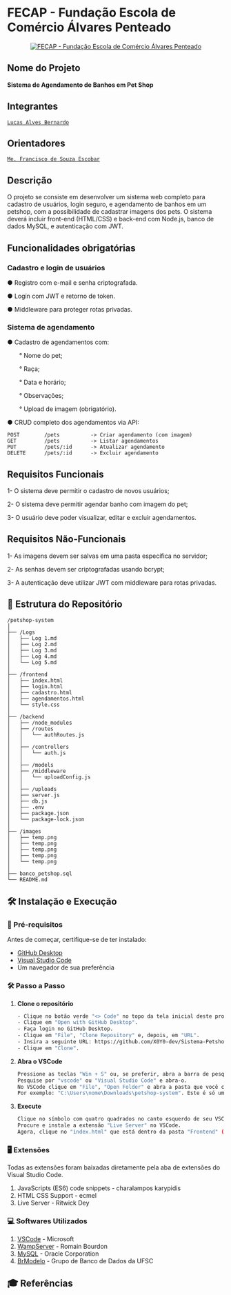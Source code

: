 # FECAP - Fundação Escola de Comércio Álvares Penteado

<p align="center">
<a href= "https://www.fecap.br/"><img src="https://encrypted-tbn0.gstatic.com/images?q=tbn:ANd9GcRhZPrRa89Kma0ZZogxm0pi-tCn_TLKeHGVxywp-LXAFGR3B1DPouAJYHgKZGV0XTEf4AE&usqp=CAU" alt="FECAP - Fundação Escola de Comércio Álvares Penteado" border="0"></a>
</p>

## Nome do Projeto

<p><strong>Sistema de Agendamento de Banhos em Pet Shop</strong></p>

## Integrantes

<a href="https://www.linkedin.com/in/lucas-alves-bernardo-093871252?utm_source=share&utm_campaign=share_via&utm_content=profile&utm_medium=android_app">`Lucas Alves Bernardo`</a>

## Orientadores

<a href="https://www.linkedin.com/in/francisco-escobar/">`Me. Francisco de Souza Escobar`</a>

## Descrição

<p>O projeto se consiste em desenvolver um sistema web completo para cadastro de usuários, login seguro, e agendamento de banhos em um petshop, com a possibilidade de cadastrar imagens dos pets. O sistema deverá incluir front-end (HTML/CSS) e back-end com Node.js, banco de dados MySQL, e autenticação com JWT.</p>

## Funcionalidades obrigatórias

### Cadastro e login de usuários
<p>● Registro com e-mail e senha criptografada.</p>
<p>● Login com JWT e retorno de token.</p>
<p>● Middleware para proteger rotas privadas.</p>

### Sistema de agendamento
<p>● Cadastro de agendamentos com:</p>
<p>&emsp;&emsp;° Nome do pet;</p>
<p>&emsp;&emsp;° Raça;</p>
<p>&emsp;&emsp;° Data e horário;</p>
<p>&emsp;&emsp;° Observações;</p>
<p>&emsp;&emsp;° Upload de imagem (obrigatório).</p>
<p>● CRUD completo dos agendamentos via API:</p>

```
POST        /pets          -> Criar agendamento (com imagem) 
GET         /pets          -> Listar agendamentos
PUT         /pets/:id      -> Atualizar agendamento
DELETE      /pets/:id      -> Excluir agendamento
```

## Requisitos Funcionais
<p>1- O sistema deve permitir o cadastro de novos usuários;</p>
<p>2- O sistema deve permitir agendar banho com imagem do pet;</p>
<p>3- O usuário deve poder visualizar, editar e excluir agendamentos.</p>

## Requisitos Não-Funcionais
<p>1- As imagens devem ser salvas em uma pasta específica no servidor;</p>
<p>2- As senhas devem ser criptografadas usando bcrypt;</p>
<p>3- A autenticação deve utilizar JWT com middleware para rotas privadas.</p>

## 📂 **Estrutura do Repositório**

```
/petshop-system
│
├── /Logs
│   ├── Log 1.md
│   ├── Log 2.md
│   ├── Log 3.md
│   ├── Log 4.md
│   └── Log 5.md
│
├── /frontend
│   ├── index.html
│   ├── login.html
│   ├── cadastro.html
│   ├── agendamentos.html
│   └── style.css
│
├── /backend
│   ├── /node_modules
│   ├── /routes
│   │   └── authRoutes.js
│   │
│   ├── /controllers
│   │   └── auth.js
│   │
│   ├── /models
│   ├── /middleware
│   │   └── uploadConfig.js
│   │
│   ├── /uploads
│   ├── server.js
│   ├── db.js
│   ├── .env
│   ├── package.json
│   └── package-lock.json
│
├── /images
│   ├── temp.png
│   ├── temp.png
│   ├── temp.png
│   ├── temp.png
│   └── temp.png
│
├── banco_petshop.sql
└── README.md
```

## 🛠 Instalação e Execução

### 🔧 Pré-requisitos
Antes de começar, certifique-se de ter instalado:
- [GitHub Desktop](https://desktop.github.com/download/)
- [Visual Studio Code](https://code.visualstudio.com/)
- Um navegador de sua preferência

### 🛠️ Passo a Passo

1. **Clone o repositório**
   ```sh
   - Clique no botão verde "<> Code" no topo da tela inicial deste projeto.
   - Clique em "Open with GitHub Desktop".
   - Faça login no GitHub Desktop.
   - Clique em "File", "Clone Repository" e, depois, em "URL".
   - Insira a seguinte URL: https://github.com/X0Y0-dev/Sistema-Petshop.git
   - Clique em "Clone".
   ```
2. **Abra o VSCode**
   ```sh
   Pressione as teclas "Win + S" ou, se preferir, abra a barra de pesquisa windows manualmente.
   Pesquise por "vscode" ou "Visual Studio Code" e abra-o.
   No VSCode clique em "File", "Open Folder" e abra a pasta que você clonou no caminho que você escolheu.
   Por exemplo: "C:\Users\nome\Downloads\petshop-system". Este é só um exemplo, você precisa encontrar onde você salvou.
   ```
3. **Execute**
   ```sh
   Clique no símbolo com quatro quadrados no canto esquerdo de seu VSCode para abrir a barra de pesquisa de extensões.
   Procure e instale a extensão "Live Server" no VSCode.
   Agora, clique no "index.html" que está dentro da pasta "Frontend" (em src) e, depois, clique em "Go Live".
   ```

### 🖥 Extensões
Todas as extensões foram baixadas diretamente pela aba de extensões do Visual Studio Code.
1. JavaScripts (ES6) code snippets - charalampos karypidis
2. HTML CSS Support - ecmel
3. Live Server - Ritwick Dey

### 💻 Softwares Utilizados
1. <a href="https://code.visualstudio.com/">VSCode</a> - Microsoft
2. <a href="https://wampserver.aviatechno.net/?lang=en=">WampServer</a> - Romain Bourdon
3. <a href="https://www.mysql.com/">MySQL</a> - Oracle Corporation
4. <a href="https://www.brmodeloweb.com/lang/pt-br/index.html">BrModelo</a> - Grupo de Banco de Dados da UFSC

## 🎓 Referências
